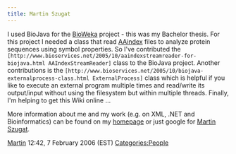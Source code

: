 ```yaml
---
title: Martin Szugat
---
```


I used BioJava for the [BioWeka](http://www.bioweka.org) project - this
was my Bachelor thesis. For this project I needed a class that read
[AAindex](http://www.genome.jp/aaindex/) files to analyze protein
sequences using symbol properties. So I've contributed the
`[http://www.bioservices.net/2005/10/aaindexstreamreader-for-biojava.html AAIndexStreamReader]`
class to the BioJava project. Another contributions is the
`[http://www.bioservices.net/2005/10/biojava-externalprocess-class.html ExternalProcess]`
class which is helpful if you like to execute an external program
multiple times and read/write its output/input without using the
filesystem but within multiple threads. Finally, I'm helping to get this
Wiki online ...

More information about me and my work (e.g. on XML, .NET and
Bioinformatics) can be found on my [homepage](http://szugat.gmxhome.de)
or just google for [Martin
Szugat](http://www.google.com/search?q=%22Martin+Szugat%22).

[Martin](User:Martin "wikilink") 12:42, 7 February 2006 (EST)
<Categories:People>
